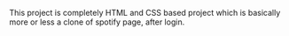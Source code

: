This project is completely HTML and CSS based project which is basically more or less a clone of spotify page, after login.
